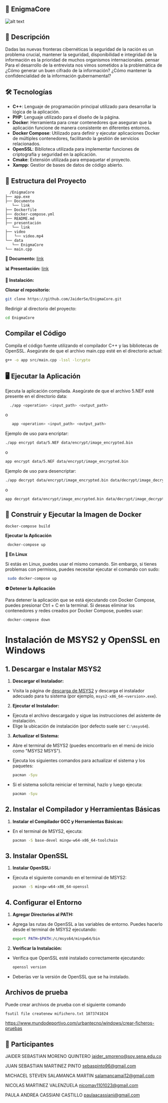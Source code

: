 ## 🚀 EnigmaCore
![alt text](fondo.jpg)
## 📜 Descripción
Dadas las nuevas fronteras cibernéticas la seguridad de la nación es un
problema crucial, mantener la seguridad, disponibilidad e integridad de la
información es la prioridad de muchos organismos internacionales. pensar Para
el desarrollo de la entrevista nos vimos sometidos a la problemática de ¿Cómo
generar un buen cifrado de la información? ¿Cómo mantener la
confidencialidad de la información gubernamental?


## 🛠️ Tecnologías

- **C++**: Lenguaje de programación principal utilizado para desarrollar la lógica de la aplicación.
- **PHP**: Lenguaje utilizado para el diseño de la página.
- **Docker**: Herramienta para crear contenedores que aseguran que la aplicación funcione de manera consistente en
  diferentes entornos.
- **Docker Compose**: Utilizado para definir y ejecutar aplicaciones Docker de múltiples contenedores, facilitando la
  gestión de servicios relacionados.
- **OpenSSL**: Biblioteca utilizada para implementar funciones de criptografía y seguridad en la aplicación.
- **Cmake**: Extensión utilizada para empaquetar el proyecto.
- **Xampp**: Gestior de bases de datos de código abierto.


## 📁 Estructura del Proyecto

 ```text
   /EnigmaCore
├── app.exe
├── Documento
    └── link
├── Dockerfile
├── docker-compose.yml
├── README.md
├── presentación
    └── link
├── video
│   └── video.mp4
└── data
    └── EnigmaCore
└── main.cpp
   ```
**📃 Documento:**
[link](https://docs.google.com/document/d/1XIufhD5CDdTANUuCa4ErJ2JmE23ocNAb/edit?usp=sharing&ouid=101133439373846812321&rtpof=true&sd=true)

**📊 Presentación:**
[link](https://www.canva.com/design/DAGMUxQby0g/3zOM52Z05uOhtF1ILfYg0g/view?utm_content=DAGMUxQby0g&utm_campaign=designshare&utm_medium=link&utm_source=editor)

**🚀 Instalación:**

**Clonar el repositorio:**

   ```bash
   git clone https://github.com/JaiderSe/EnigmaCore.git
   ```

Redirigir al directorio del proyecto:

   ```bash
   cd EnigmaCore
   ```

## Compilar el Código

Compila el código fuente utilizando el compilador C++ y las bibliotecas de OpenSSL. Asegúrate de que el archivo main.cpp
esté en el directorio actual:

   ```bash
   g++ -o app src/main.cpp -lssl -lcrypto
   ```

## 🖥️ Ejecutar la Aplicación

Ejecuta la aplicación compilada. Asegúrate de que el archivo 5.NEF esté presente en el directorio data:

  ```bash
    ./app <operation> <input_path> <output_path>
  ```

o

 ```bash
    app <operation> <input_path> <output_path>
  ```

Ejemplo de uso para encriptar:

 ```bash
./app encrypt data/5.NEF data/encrypt/image_encrypted.bin
 ```

o

 ```bash
app encrypt data/5.NEF data/encrypt/image_encrypted.bin
 ```

Ejemplo de uso para desencriptar:

  ```bash
  ./app decrypt data/encrypt/image_encrypted.bin data/decrypt/image_decrypted.NEF
  ```

o

  ```bash
  app decrypt data/encrypt/image_encrypted.bin data/decrypt/image_decrypted.NEF
  ```

## 🐳 Construir y Ejecutar la Imagen de Docker

   ```bash
   docker-compose build
   ```

**Ejecutar la Aplicación**

  ```bash
   docker-compose up
   ```

**🐧 En Linux**

Si estás en Linux, puedes usar el mismo comando. Sin embargo, si tienes problemas con permisos, puedes necesitar
ejecutar el comando con sudo:

  ```bash
   sudo docker-compose up
   ```

**⛔ Detener la Aplicación**

Para detener la aplicación que se está ejecutando con Docker Compose, puedes presionar Ctrl + C en la terminal. Si
deseas eliminar los contenedores y redes creados por Docker Compose, puedes usar:

  ```bash
   docker-compose down
   ```

# Instalación de MSYS2 y OpenSSL en Windows

## 1. Descargar e Instalar MSYS2

1. **Descargar el Instalador:**

- Visita la página de [descarga de MSYS2](https://www.msys2.org/) y descarga el instalador adecuado para tu sistema (por
  ejemplo, `msys2-x86_64-<version>.exe`).

2. **Ejecutar el Instalador:**

- Ejecuta el archivo descargado y sigue las instrucciones del asistente de instalación.
- Elige la ubicación de instalación (por defecto suele ser `C:\msys64`).

3. **Actualizar el Sistema:**

- Abre el terminal de MSYS2 (puedes encontrarlo en el menú de inicio como "MSYS2 MSYS").
- Ejecuta los siguientes comandos para actualizar el sistema y los paquetes:
  ```bash
  pacman -Syu
  ```

- Si el sistema solicita reiniciar el terminal, hazlo y luego ejecuta:
  ```bash
  pacman -Syu
  ```

## 2. Instalar el Compilador y Herramientas Básicas

1. **Instalar el Compilador GCC y Herramientas Básicas:**

- En el terminal de MSYS2, ejecuta:
  ```bash
  pacman -S base-devel mingw-w64-x86_64-toolchain
  ```

## 3. Instalar OpenSSL

1. **Instalar OpenSSL:**

- Ejecuta el siguiente comando en el terminal de MSYS2:
  ```bash
  pacman -S mingw-w64-x86_64-openssl
  ```

## 4. Configurar el Entorno

1. **Agregar Directorios al PATH:**

- Agrega las rutas de OpenSSL a las variables de entorno. Puedes hacerlo desde el terminal de MSYS2 ejecutando:
  ```bash
  export PATH=$PATH:/c/msys64/mingw64/bin
  ```

2. **Verificar la Instalación:**

- Verifica que OpenSSL esté instalado correctamente ejecutando:
  ```bash
  openssl version
  ```
- Deberías ver la versión de OpenSSL que se ha instalado.

## Archivos de prueba

Puede crear archivos de prueba con el siguiente comando

  ```bash
  fsutil file createnew mifichero.txt 1073741824
  ```

https://www.mundodeportivo.com/urbantecno/windows/crear-ficheros-pruebas

## 👥 Participantes


JAIDER SEBASTIAN MORENO QUINTERO <jaider_smoreno@soy.sena.edu.co>

JUAN SEBASTIAN MARTINEZ PINTO <sebaspinto96@gmail.com>

MICHACEL STEVEN SALAMANCA MARTIN <salamancamai12@gmail.com>

NICOLAS MARTINEZ VALENZUELA <nicomav1101023@gmail.com>

PAULA ANDREA CASSIANI CASTILLO <paulaacassiani@gmail.com>






